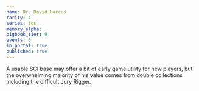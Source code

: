 ```yaml
---
name: Dr. David Marcus
rarity: 4
series: tos
memory_alpha:
bigbook_tier: 9
events: 0
in_portal: true
published: true
---
```


A usable SCI base may offer a bit of early game utility for new players, but the overwhelming majority of his value comes from double collections including the difficult Jury Rigger.
